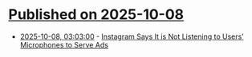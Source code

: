 # [Published on 2025-10-08](index.md)

* [2025-10-08, 03:03:00](https://soylentnews.org/article.pl?sid=25/10/06/1151211&from=rss) - [Instagram Says It is Not Listening to Users’ Microphones to Serve Ads](https://soylentnews.org/article.pl?sid=25/10/06/1151211&from=rss)
